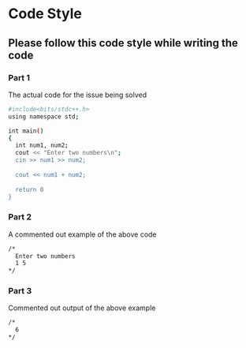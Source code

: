 # Code Style

## Please follow this code style while writing the code

### Part 1 <br>
The actual code for the issue being solved

```sh
#include<bits/stdc++.h>
using namespace std;

int main()
{
  int num1, num2;
  cout << "Enter two numbers\n";
  cin >> num1 >> num2;
  
  cout << num1 + num2;
  
  return 0
}
```

### Part 2 <br>
A commented out example of the above code

```sh
/*
  Enter two numbers
  1 5
*/
```

### Part 3 <br>
Commented out output of the above example

```sh
/*
  6
*/
```
